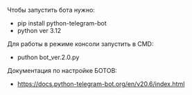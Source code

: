 Чтобы запустить бота нужно:
- pip install python-telegram-bot
- python ver 3.12

Для работы в режиме консоли запустить в CMD:
 - puthon bot_ver.2.0.py

Документация по настройке БОТОВ:
 - https://docs.python-telegram-bot.org/en/v20.6/index.html
